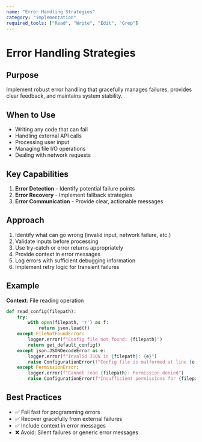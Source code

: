 ```yaml
---
name: "Error Handling Strategies"
category: "implementation"
required_tools: ["Read", "Write", "Edit", "Grep"]
---
```


# Error Handling Strategies

## Purpose
Implement robust error handling that gracefully manages failures, provides clear feedback, and maintains system stability.

## When to Use
- Writing any code that can fail
- Handling external API calls
- Processing user input
- Managing file I/O operations
- Dealing with network requests

## Key Capabilities
1. **Error Detection** - Identify potential failure points
2. **Error Recovery** - Implement fallback strategies
3. **Error Communication** - Provide clear, actionable messages

## Approach
1. Identify what can go wrong (invalid input, network failure, etc.)
2. Validate inputs before processing
3. Use try-catch or error returns appropriately
4. Provide context in error messages
5. Log errors with sufficient debugging information
6. Implement retry logic for transient failures

## Example
**Context**: File reading operation
````python
def read_config(filepath):
    try:
        with open(filepath, 'r') as f:
            return json.load(f)
    except FileNotFoundError:
        logger.error(f"Config file not found: {filepath}")
        return get_default_config()
    except json.JSONDecodeError as e:
        logger.error(f"Invalid JSON in {filepath}: {e}")
        raise ConfigurationError(f"Config file is malformed at line {e.lineno}")
    except PermissionError:
        logger.error(f"Cannot read {filepath}: Permission denied")
        raise ConfigurationError(f"Insufficient permissions for {filepath}")
````

## Best Practices
- ✅ Fail fast for programming errors
- ✅ Recover gracefully from external failures
- ✅ Include context in error messages
- ❌ Avoid: Silent failures or generic error messages